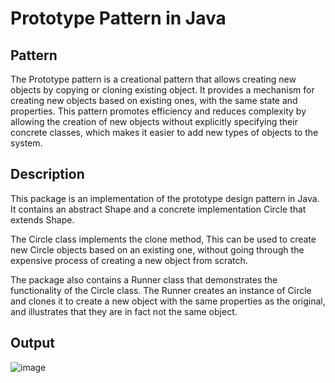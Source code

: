 # Prototype Pattern in Java
## Pattern
The Prototype pattern is a creational pattern that allows creating new objects by copying or cloning existing object. 
It provides a mechanism for creating new objects based on existing ones, with the same state and properties. 
This pattern promotes efficiency and reduces complexity by allowing the creation of new objects without explicitly specifying their concrete classes, 
which makes it easier to add new types of objects to the system.  
## Description
This package is an implementation of the prototype design pattern in Java. 
It contains an abstract Shape and a concrete implementation Circle that extends Shape.

The Circle class implements the clone method,
This can be used to create new Circle objects based on an existing one, 
without going through the expensive process of creating a new object from scratch.

The package also contains a Runner class that demonstrates the functionality of the Circle class.
The Runner creates an instance of Circle and clones it to create a new object with the same properties as the original, 
and illustrates that they are in fact not the same object.
## Output
![image](https://user-images.githubusercontent.com/84196929/235734404-73db0714-744a-4a6e-939f-2fccca2f6e25.png)
